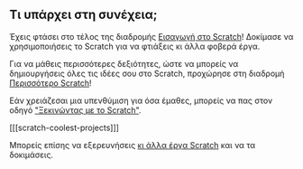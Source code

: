 ## Τι υπάρχει στη συνέχεια;

Έχεις φτάσει στο τέλος της διαδρομής [Εισαγωγή στο Scratch](https://projects.raspberrypi.org/en/pathways/scratch-intro)! Δοκίμασε να χρησιμοποιήσεις το Scratch για να φτιάξεις κι άλλα φοβερά έργα.

Για να μάθεις περισσότερες δεξιότητες, ώστε να μπορείς να δημιουργήσεις όλες τις ιδέες σου στο Scratch, προχώρησε στη διαδρομή [Περισσότερο Scratch](https://projects.raspberrypi.org/en/pathways/more-scratch)!

Εάν χρειάζεσαι μια υπενθύμιση για όσα έμαθες, μπορείς να πας στον οδηγό ["Ξεκινώντας με το Scratch"](https://projects.raspberrypi.org/en/projects/getting-started-scratch).

[[[scratch-coolest-projects]]]

Μπορείς επίσης να εξερευνήσεις [κι άλλα έργα Scratch](https://projects.raspberrypi.org/en/projects?software%5B%5D=scratch&curriculum%5B%5D=%201) και να τα δοκιμάσεις.

